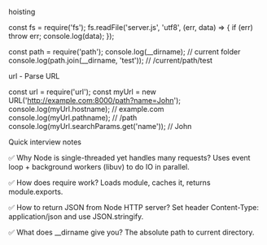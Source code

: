 hoisting 

const fs = require('fs');
fs.readFile('server.js', 'utf8', (err, data) => {
  if (err) throw err;
  console.log(data);
});


const path = require('path');
console.log(__dirname);                    // current folder
console.log(path.join(__dirname, 'test')); // /current/path/test


url - Parse URL

const url = require('url');
const myUrl = new URL('http://example.com:8000/path?name=John');
console.log(myUrl.hostname); // example.com
console.log(myUrl.pathname); // /path
console.log(myUrl.searchParams.get('name')); // John

 Quick interview notes

✅ Why Node is single-threaded yet handles many requests?
    Uses event loop + background workers (libuv) to do IO in parallel.

✅ How does require work?
    Loads module, caches it, returns module.exports.

✅ How to return JSON from Node HTTP server?
    Set header Content-Type: application/json and use JSON.stringify.

✅ What does __dirname give you?
    The absolute path to current directory.

